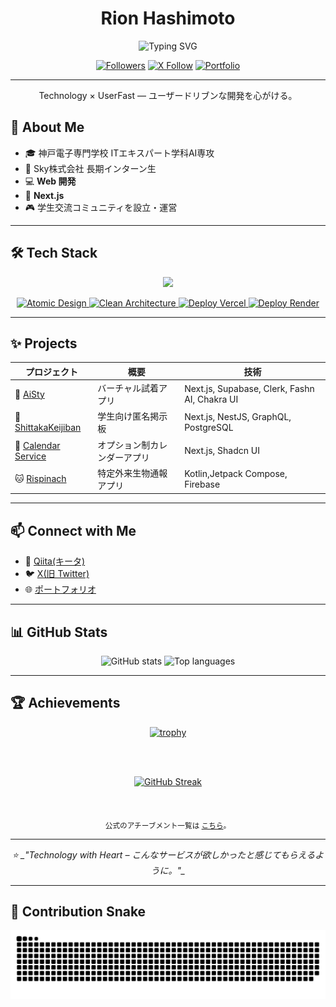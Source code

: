 <div align="center">

# Rion Hashimoto

<img src="https://readme-typing-svg.demolab.com?font=Fira+Code&size=24&pause=1000&color=3b82f6&width=435&lines=Web+Engineer+%7C+Next.js" alt="Typing SVG" />

[![Followers](https://img.shields.io/github/followers/rion0918?label=Followers&style=flat&color=3b82f6)](https://github.com/rion0918?tab=followers)
[![X Follow](https://img.shields.io/twitter/follow/_rion0918?style=flat&color=0ea5e9&logo=x&logoColor=white&label=Follow)](https://x.com/rioi7_0918?s=21)
[![Portfolio](https://img.shields.io/badge/Portfolio-Open-6366f1?style=flat&logo=vercel&logoColor=white)](#)

---

Technology × UserFast — ユーザードリブンな開発を心がける。

</div>

## 🚀 About Me

- 🎓 神戸電子専門学校 ITエキスパート学科AI専攻
- 🏢 Sky株式会社 長期インターン生
- 💻 **Web 開発** 
- 🌱 **Next.js** 
- 🎮 学生交流コミュニティを設立・運営

---

## 🛠️ Tech Stack

<p align="center">
  <img src="https://skillicons.dev/icons?i=typescript,nextjs,react,nestjs,go,html,css,scss,kotlin,python,graphql,postgres,supabase,firebase,vercel,chakraui,shadcn&perline=9" />
</p>

<p align="center">
  <a href="https://shields.io/category/methodology" target="_blank" rel="noopener noreferrer">
    <img src="https://img.shields.io/badge/Methodology-Atomic%20Design-4caf50?style=flat&logo=figma&logoColor=white" alt="Atomic Design" />
  </a>
  <a href="https://shields.io/category/methodology" target="_blank" rel="noopener noreferrer">
    <img src="https://img.shields.io/badge/Methodology-Clean%20Architecture-2196f3?style=flat&logo=architecture&logoColor=white" alt="Clean Architecture" />
  </a>
  <a href="https://vercel.com/" target="_blank" rel="noopener noreferrer">
    <img src="https://img.shields.io/badge/Deploy-Vercel-000000?style=flat&logo=vercel&logoColor=white" alt="Deploy Vercel" />
  </a>
  <a href="https://render.com/" target="_blank" rel="noopener noreferrer">
    <img src="https://img.shields.io/badge/Deploy-Render-20c997?style=flat&logo=render&logoColor=white" alt="Deploy Render" />
  </a>
</p>

---

## ✨ Projects

| プロジェクト             | 概要                               | 技術                         |
| ------------------------ | ---------------------------------- | ---------------------------- |
| 👕 [AiSty](https://github.com/rion0918/Aisty.git)            | バーチャル試着アプリ          | Next.js, Supabase, Clerk, Fashn AI, Chakra UI   |
| 📝 [ShittakaKeijiban](https://github.com/HigawariKaisendonn/ShittakaKeijiban_Front.git) | 学生向け匿名掲示板                 | Next.js, NestJS, GraphQL, PostgreSQL  |
| 📅 [Calendar Service](https://github.com/TokujyouKaisennDonnburi/calendar-front.git) | オプション制カレンダーアプリ   | Next.js, Shadcn UI |
| 🐱 [Rispinach](https://github.com/rion0918/Rispinach.git) | 特定外来生物通報アプリ   | Kotlin,Jetpack Compose, Firebase |

---

## 📫 Connect with Me

- 💼 [Qiita(キータ)](https://qiita.com/Kao0918)
- 🐦 [X(旧 Twitter)](https://x.com/rioi7_0918?s=21)
- 🌐 [ポートフォリオ](https://bento.me/rio-messi)

---

## 📊 GitHub Stats

<div align="center">
  <img src="https://github-readme-stats.vercel.app/api?username=rion0918&show_icons=true&hide_title=true&hide_border=true&bg_color=00000000&title_color=3b82f6&text_color=a1a1aa&icon_color=3b82f6" alt="GitHub stats" height="150"/>
  <img src="https://github-readme-stats.vercel.app/api/top-langs/?username=rion0918&layout=compact&hide_border=true&bg_color=00000000&title_color=3b82f6&text_color=a1a1aa" alt="Top languages" height="150"/>
</div>

---

## 🏆 Achievements

<div align="center">

  <!-- GitHub Profile Trophy -->
  <a href="https://github.com/ryo-ma/github-profile-trophy">
    <img src="https://github-profile-trophy.vercel.app/?username=rion0918&theme=algolia&column=6&margin-w=8&margin-h=8" alt="trophy" />
  </a>

<br/><br/>

  <!-- GitHub Streak（連続記録カード：任意） -->
  <a href="https://github.com/DenverCoder1/github-readme-streak-stats">
  <img src="https://github-readme-streak-stats.herokuapp.com?user=rion0918&hide_border=true&background=0D1117&ring=3b82f6&fire=3b82f6&currStreakLabel=ffffff&sideNums=ffffff&currStreakNum=ffffff&sideLabels=ffffff&dates=cccccc" alt="GitHub Streak"/>
</a>

<br/><br/>
<sub>公式のアチーブメント一覧は <a href="https://github.com/users/rion0918/achievements">こちら</a>。</sub>

</div>

---

<div align="center">
  <em>⭐️ _"Technology with Heart – こんなサービスが欲しかったと感じてもらえるように。"_</em>
</div>

---

## 🐍 Contribution Snake

<div align="center">
  <img src="https://raw.githubusercontent.com/Platane/snk/output/github-contribution-grid-snake.svg" alt="GitHub Contribution Snake" />
</div>
